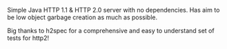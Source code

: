 Simple Java HTTP 1.1 & HTTP 2.0 server with no dependencies. Has aim to be low object garbage creation as much as possible.

Big thanks to h2spec for a comprehensive and easy to understand set of tests for http2!